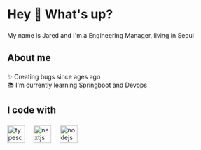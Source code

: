 <h1 align="left">Hey 👋 What's up?</h1>

###

<p align="left">My name is Jared and I'm a Engineering Manager, living in Seoul</p>

###

<h2 align="left">About me</h2>

###

<p align="left">✨ Creating bugs since ages ago<br>📚 I'm currently learning Springboot and Devops

###

<h2 align="left">I code with</h2>

###

<div align="left">
  <img src="https://cdn.jsdelivr.net/gh/devicons/devicon/icons/typescript/typescript-original.svg" height="40" alt="typescript logo"  />
  <img width="12" />
  <img src="https://cdn.jsdelivr.net/gh/devicons/devicon/icons/nextjs/nextjs-original.svg" height="40" alt="nextjs logo"  />
  <img width="12" />
  <img src="https://cdn.jsdelivr.net/gh/devicons/devicon/icons/nodejs/nodejs-original.svg" height="40" alt="nodejs logo"  />
  <img width="12" />
</div>

###
